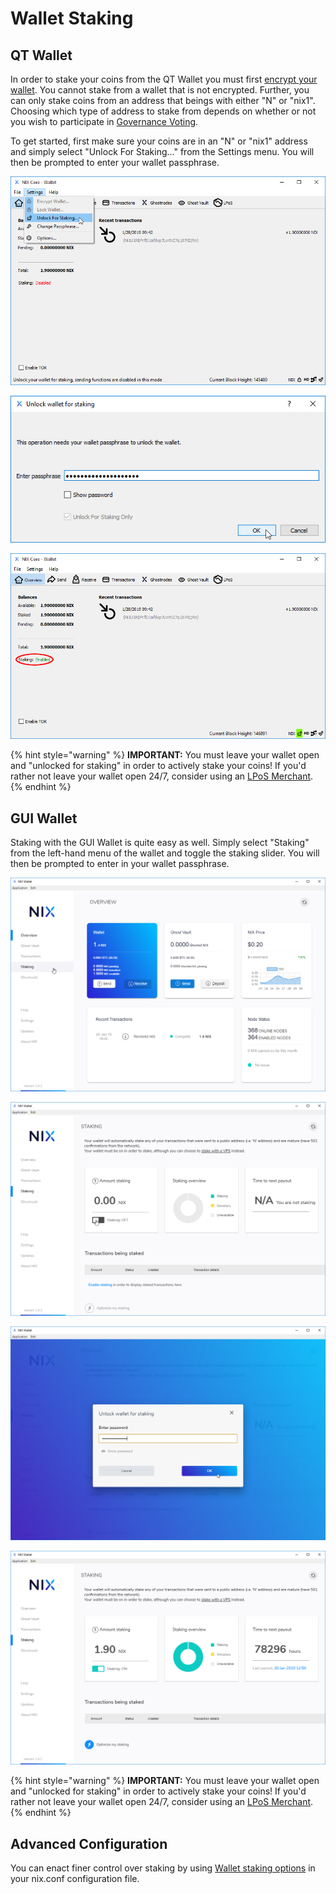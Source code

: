 # Wallet Staking

## QT Wallet

In order to stake your coins from the QT Wallet you must first [encrypt your wallet](../backup-and-security-1/qt-wallet-encryption.md). You cannot stake from a wallet that is not encrypted. Further, you can only stake coins from an address that beings with either "N" or "nix1". Choosing which type of address to stake from depends on whether or not you wish to participate in [Governance Voting](../governance-voting.md).

To get started, first make sure your coins are in an "N" or "nix1" address and simply select "Unlock For Staking..." from the Settings menu. You will then be prompted to enter your wallet passphrase.

![Select &quot;Unlock For Staking...&quot; from the Settings menu](../../.gitbook/assets/qt-unlockforstakingmenu.png)

![Enter in your passphrase](../../.gitbook/assets/qt-stakepass.png)

![Staking will show as &quot;Enabled&quot;](../../.gitbook/assets/qt-stakingenabled.png)

{% hint style="warning" %}
**IMPORTANT:** You must leave your wallet open and "unlocked for staking" in order to actively stake your coins! If you'd rather not leave your wallet open 24/7, consider using an [LPoS Merchant](https://nixplatform.io/marketplace).
{% endhint %}

## GUI Wallet

Staking with the GUI Wallet is quite easy as well. Simply select "Staking" from the left-hand menu of the wallet and toggle the staking slider. You will then be prompted to enter in your wallet passphrase. 

![Select &quot;Staking&quot; from the left-hand menu](../../.gitbook/assets/ui-stakingmenu.png)

![Toggle the &quot;Staking&quot; slider](../../.gitbook/assets/ui-staking.png)

![Enter in your passphrase](../../.gitbook/assets/ui-stakepass.png)

![Staking is enabled](../../.gitbook/assets/ui-stakingon.png)

{% hint style="warning" %}
**IMPORTANT:** You must leave your wallet open and "unlocked for staking" in order to actively stake your coins!  If you'd rather not leave your wallet open 24/7, consider using an [LPoS Merchant](https://nixplatform.io/marketplace).
{% endhint %}

## Advanced Configuration

You can enact finer control over staking by using [Wallet staking options](../command-line-options.md#wallet-staking-options) in your nix.conf configuration file.

